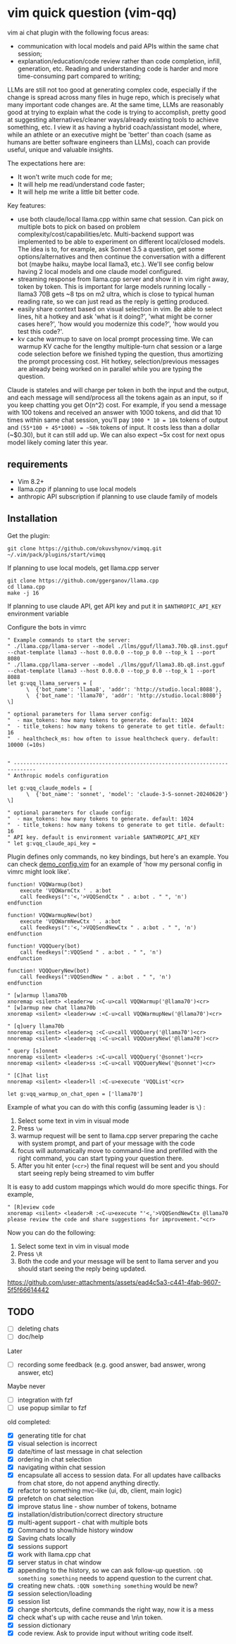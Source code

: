 # vim quick question (vim-qq)

vim ai chat plugin with the following focus areas:
* communication with local models and paid APIs within the same chat session;
* explanation/education/code review rather than code completion, infill, generation, etc. Reading and understanding code is harder and more time-consuming part compared to writing;

LLMs are still not too good at generating complex code, especially if the change is spread across many files in huge repo, which is precisely what many important code changes are. At the same time, LLMs are reasonably good at trying to explain what the code is trying to accomplish, pretty good at suggesting alternatives/cleaner ways/already existing tools to achieve something, etc. I view it as having a hybrid coach/assistant model, where, while an athlete or an executive might be 'better' than coach (same as humans are better software engineers than LLMs), coach can provide useful, unique and valuable insights. 

The expectations here are:
* It won't write much code for me;
* It will help me read/understand code faster;
* It will help me write a little bit better code.

Key features:
* use both claude/local llama.cpp within same chat session. Can pick on multiple bots to pick on based on problem complexity/cost/capabilities/etc. Multi-backend support was implemented to be able to experiment on different local/closed models. The idea is to, for example, ask Sonnet 3.5 a question, get some options/alternatives and then continue the conversation with a different bot (maybe haiku, maybe local llama3, etc.). We'll see config below having 2 local models and one claude model configured.
* streaming response from llama.cpp server and show it in vim right away, token by token. This is important for large models running locally - llama3 70B gets ~8 tps on m2 ultra, which is close to typical human reading rate, so we can just read as the reply is getting produced.
* easily share context based on visual selection in vim. Be able to select lines, hit a hotkey and ask 'what is it doing?', 'what might be corner cases here?', 'how would you modernize this code?', 'how would you test this code?'.
* kv cache warmup to save on local prompt processing time. We can warmup KV cache for the lengthy multiple-turn chat session or a large code selection before we finished typing the question, thus amortizing the prompt processing cost. Hit hotkey, selection/previous messages are already being worked on in parallel while you are typing the question.

Claude is stateles and will charge per token in both the input and the output, and each message will send/process all the tokens again as an input, so if you keep chatting you get O(n^2) cost. For example, if you send a message with 100 tokens and received an answer with 1000 tokens, and did that 10 times within same chat session, you'll pay `1000 * 10 = 10k` tokens of output and `(55*100 + 45*1000) = ~50k` tokens of input. It costs less than a dollar (~$0.30), but it can still add up. We can also expect ~5x cost for next opus model likely coming later this year.

## requirements

* Vim 8.2+
* llama.cpp if planning to use local models
* anthropic API subscription if planning to use claude family of models

## Installation

Get the plugin:
```
git clone https://github.com/okuvshynov/vimqq.git ~/.vim/pack/plugins/start/vimqq

```

If planning to use local models, get llama.cpp server

```
git clone https://github.com/ggerganov/llama.cpp
cd llama.cpp
make -j 16
```

If planning to use claude API, get API key and put it in `$ANTHROPIC_API_KEY` environment variable

Configure the bots in vimrc
```
" Example commands to start the server:
" ./llama.cpp/llama-server --model ./llms/gguf/llama3.70b.q8.inst.gguf --chat-template llama3 --host 0.0.0.0 --top_p 0.0 --top_k 1 --port 8080
" ./llama.cpp/llama-server --model ./llms/gguf/llama3.8b.q8.inst.gguf --chat-template llama3 --host 0.0.0.0 --top_p 0.0 --top_k 1 --port 8088
let g:vqq_llama_servers = [
      \  {'bot_name': 'llama8', 'addr': 'http://studio.local:8088'},
      \  {'bot_name': 'llama70', 'addr': 'http://studio.local:8080'}
\]

" optional parameters for llama server config:
"  - max_tokens: how many tokens to generate. default: 1024
"  - title_tokens: how many tokens to generate to get title. default: 16
"  - healthcheck_ms: how often to issue healthcheck query. default: 10000 (=10s)


" -----------------------------------------------------------------------------
" Anthropic models configuration

let g:vqq_claude_models = [
      \  {'bot_name': 'sonnet', 'model': 'claude-3-5-sonnet-20240620'}
\]

" optional parameters for claude config:
"  - max_tokens: how many tokens to generate. default: 1024
"  - title_tokens: how many tokens to generate to get title. default: 16
" API key. default is environment variable $ANTHROPIC_API_KEY
" let g:vqq_claude_api_key = 
```

Plugin defines only commands, no key bindings, but here's an example. You can check [demo_config.vim](demo_config.vim) for an example of 'how my personal config in vimrc might look like'.

```
function! VQQWarmup(bot)
    execute 'VQQWarmCtx ' . a:bot 
    call feedkeys(":'<,'>VQQSendCtx " . a:bot . " ", 'n')
endfunction

function! VQQWarmupNew(bot)
    execute 'VQQWarmNewCtx ' . a:bot 
    call feedkeys(":'<,'>VQQSendNewCtx " . a:bot . " ", 'n')
endfunction

function! VQQQuery(bot)
    call feedkeys(":VQQSend " . a:bot . " ", 'n')
endfunction

function! VQQQueryNew(bot)
    call feedkeys(":VQQSendNew " . a:bot . " ", 'n')
endfunction

" [w]armup llama70b
xnoremap <silent> <leader>w :<C-u>call VQQWarmup('@llama70')<cr>
" [w]armup new chat llama70b
xnoremap <silent> <leader>ww :<C-u>call VQQWarmupNew('@llama70')<cr>

" [q]uery llama70b
nnoremap <silent> <leader>q :<C-u>call VQQQuery('@llama70')<cr>
nnoremap <silent> <leader>qq :<C-u>call VQQQueryNew('@llama70')<cr>

" query [s]onnet
nnoremap <silent> <leader>s :<C-u>call VQQQuery('@sonnet')<cr>
nnoremap <silent> <leader>ss :<C-u>call VQQQueryNew('@sonnet')<cr>

" [C]hat list
nnoremap <silent> <leader>ll :<C-u>execute 'VQQList'<cr>

let g:vqq_warmup_on_chat_open = ['llama70']

```

Example of what you can do with this config (assuming leader is `\`) : 
1. Select some text in vim in visual mode
2. Press `\w`
3. warmup request will be sent to llama.cpp server preparing the cache with system prompt, and part of your message with the code
4. focus will automatically move to command-line and prefilled with the right command, you can start typing your question there.
5. After you hit enter (`<cr>`) the final request will be sent and you should start seeing reply being streamed to vim buffer

It is easy to add custom mappings which would do more specific things. For example,

```
" [R]eview code
xnoremap <silent> <leader>R :<C-u>execute "'<,'>VQQSendNewCtx @llama70 please review the code and share suggestions for improvement."<cr>
```

Now you can do the following:
1. Select some text in vim in visual mode
2. Press `\R`
3. Both the code and your message will be sent to llama server and you should start seeing the reply being updated.

https://github.com/user-attachments/assets/ead4c5a3-c441-4fab-9607-5f5f66614442

## TODO

- [ ] deleting chats
- [ ] doc/help

Later

- [ ] recording some feedback (e.g. good answer, bad answer, wrong answer, etc)

Maybe never
- [ ] integration with fzf
- [ ] use popup similar to fzf

old completed:
- [x] generating title for chat
- [x] visual selection is incorrect
- [x] date/time of last message in chat selection
- [x] ordering in chat selection
- [x] navigating within chat session
- [x] encapsulate all access to session data. For all updates have callbacks from chat store, do not append anything directly.
- [x] refactor to something mvc-like (ui, db, client, main logic)
- [x] prefetch on chat selection
- [x] improve status line - show number of tokens, botname
- [x] installation/distribution/correct directory structure
- [x] multi-agent support - chat with multiple bots
- [x] Command to show/hide history window
- [x] Saving chats locally
- [x] sessions support
- [x] work with llama.cpp chat
- [x] server status in chat window
- [x] appending to the history, so we can ask follow-up question. `:QQ something something` needs to append question to the current chat. 
- [x] creating new chats. `:QQN something something` would be new?
- [x] session selection/loading
- [x] session list
- [x] change shortcuts, define commands the right way, now it is a mess
- [x] check what's up with cache reuse and \n\n token.
- [x] session dictionary
- [x] code review. Ask to provide input without writing code itself. 
